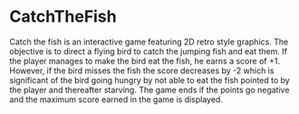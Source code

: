 # CatchTheFish

Catch the fish is an interactive game featuring 2D retro style graphics. The
objective is to direct a flying bird to catch the jumping fish and eat them. If the player manages to
make the bird eat the fish, he earns a score of +1. However, if the bird misses the fish the score
decreases by -2 which is significant of the bird going hungry by not able to eat the fish pointed to
by the player and thereafter starving. The game ends if the points go negative and the maximum
score earned in the game is displayed.
